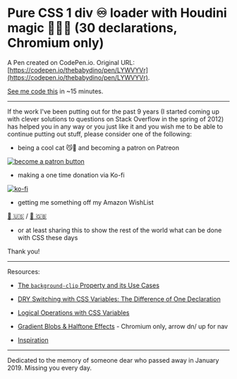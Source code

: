 # Pure CSS 1 div ♾️ loader with Houdini magic 🎩🐇✨ (30 declarations, Chromium only)

A Pen created on CodePen.io. Original URL: [https://codepen.io/thebabydino/pen/LYWVYVr](https://codepen.io/thebabydino/pen/LYWVYVr).

[See me code this](https://youtu.be/hFwOjUiHoIA) in ~15 minutes.

---

If the work I've been putting out for the past 9 years (I started coming up with clever solutions to questions on Stack Overflow in the spring of 2012) has helped you in any way or you just like it and you wish me to be able to continue putting out stuff, please consider one of the following:

* being a cool cat 😼🎩 and becoming a patron on Patreon

[![become a patron button](https://c5.patreon.com/external/logo/become_a_patron_button.png)](https://www.patreon.com/anatudor)

* making a one time donation via Ko-fi

[![ko-fi](https://ko-fi.com/img/githubbutton_sm.svg)](https://ko-fi.com/C1C84CNNZ)

* getting me something off my Amazon WishList 

[🎁 🇺🇸](https://www.amazon.com/gp/registry/wishlist/2Y3C4722GXH0I/) / [🎁 🇬🇧](https://www.amazon.co.uk/gp/registry/wishlist/2I25W7U0KADSR/)

* or at least sharing this to show the rest of the world what can be done with CSS these days

Thank you!

---

Resources:

* [The `background-clip` Property and its Use Cases](https://css-tricks.com/the-backgound-clip-property-and-use-cases/)

* [DRY Switching with CSS Variables: The Difference of One Declaration](https://css-tricks.com/dry-switching-with-css-variables-the-difference-of-one-declaration/)

* [Logical Operations with CSS Variables](https://css-tricks.com/logical-operations-with-css-variables/)

* [Gradient Blobs & Halftone Effects](https://codepen.io/thebabydino/project/full/ZjwjBe) - Chromium only, arrow dn/ up for nav

* [Inspiration](https://www.shutterstock.com/video/clip-1017158503-moving-infinity-sign-seamless-loop-animation)

---

Dedicated to the memory of someone dear who passed away in January 2019. Missing you every day.